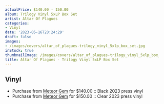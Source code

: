 ```yaml
---
actualPrice: $140.00 - 150.00
album: Trilogy Vinyl 5xLP Box Set
artist: Altar Of Plagues
categories:
- Vinyl
date: '2023-05-16T20:24:29'
draft: false
images:
- /images/covers/altar_of_plagues-trilogy_vinyl_5xlp_box_set.jpg
inStock: true
thumbnailImage: /images/covers/altar_of_plagues-trilogy_vinyl_5xlp_box_set-thumb.jpg
title: Altar Of Plagues - Trilogy Vinyl 5xLP Box Set
---
```


## Vinyl
* Purchase from [Meteor Gem](https://meteor-gem.com/products/altar-of-plagues-trilogy-vinyl-box-set) for $140.00 :: Black 2023 press vinyl
* Purchase from [Meteor Gem](https://meteor-gem.com/products/altar-of-plagues-trilogy-vinyl-box-set) for $150.00 :: Clear 2023 press vinyl
